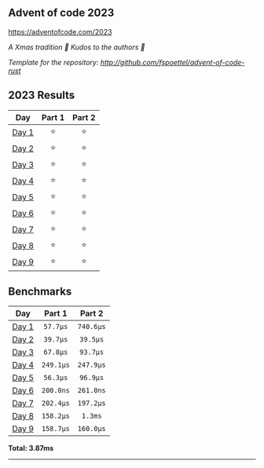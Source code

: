 ## Advent of code 2023

https://adventofcode.com/2023

_A Xmas tradition 🎅 Kudos to the authors 🎉_


_Template for the repository: http://github.com/fspoettel/advent-of-code-rust_


<!--- advent_readme_stars table --->
## 2023 Results

| Day | Part 1 | Part 2 |
| :---: | :---: | :---: |
| [Day 1](https://adventofcode.com/2023/day/1) | ⭐ | ⭐ |
| [Day 2](https://adventofcode.com/2023/day/2) | ⭐ | ⭐ |
| [Day 3](https://adventofcode.com/2023/day/3) | ⭐ | ⭐ |
| [Day 4](https://adventofcode.com/2023/day/4) | ⭐ | ⭐ |
| [Day 5](https://adventofcode.com/2023/day/5) | ⭐ | ⭐ |
| [Day 6](https://adventofcode.com/2023/day/6) | ⭐ | ⭐ |
| [Day 7](https://adventofcode.com/2023/day/7) | ⭐ | ⭐ |
| [Day 8](https://adventofcode.com/2023/day/8) | ⭐ | ⭐ |
| [Day 9](https://adventofcode.com/2023/day/9) | ⭐ | ⭐ |
<!--- advent_readme_stars table --->

<!--- benchmarking table --->
## Benchmarks

| Day | Part 1 | Part 2 |
| :---: | :---: | :---:  |
| [Day 1](./src/bin/01.rs) | `57.7µs` | `740.6µs` |
| [Day 2](./src/bin/02.rs) | `39.7µs` | `39.5µs` |
| [Day 3](./src/bin/03.rs) | `67.8µs` | `93.7µs` |
| [Day 4](./src/bin/04.rs) | `249.1µs` | `247.9µs` |
| [Day 5](./src/bin/05.rs) | `56.3µs` | `96.9µs` |
| [Day 6](./src/bin/06.rs) | `200.0ns` | `261.0ns` |
| [Day 7](./src/bin/07.rs) | `202.4µs` | `197.2µs` |
| [Day 8](./src/bin/08.rs) | `158.2µs` | `1.3ms` |
| [Day 9](./src/bin/09.rs) | `158.7µs` | `160.0µs` |

**Total: 3.87ms**
<!--- benchmarking table --->

---
